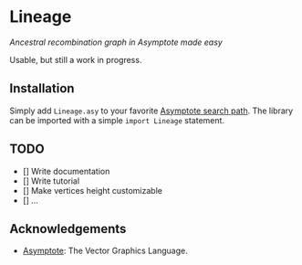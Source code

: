 # Lineage
*Ancestral recombination graph in Asymptote made easy*

Usable, but still a work in progress.

## Installation
Simply add `Lineage.asy` to your favorite [Asymptote search
path](https://asymptote.sourceforge.io/doc/Search-paths.html). The library can
be imported with a simple `import Lineage` statement.

## TODO
- [] Write documentation
- [] Write tutorial
- [] Make vertices height customizable
- [] ...

## Acknowledgements
- [Asymptote](https://asymptote.sourceforge.io/): The Vector Graphics Language.

